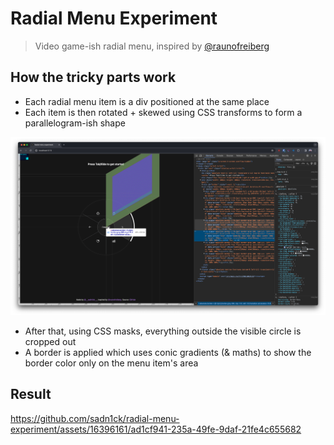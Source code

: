 # Radial Menu Experiment

> Video game-ish radial menu, inspired by [@raunofreiberg](https://github.com/raunofreiberg)

## How the tricky parts work

- Each radial menu item is a div positioned at the same place
- Each item is then rotated + skewed using CSS transforms to form a parallelogram-ish shape

![the shape](./docs/1.png)

- After that, using CSS masks, everything outside the visible circle is cropped out
- A border is applied which uses conic gradients (& maths) to show the border color only on the menu item's area

## Result


https://github.com/sadn1ck/radial-menu-experiment/assets/16396161/ad1cf941-235a-49fe-9daf-21fe4c655682
